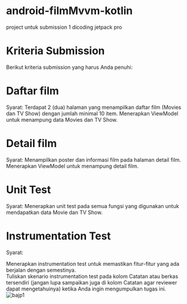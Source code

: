 # android-filmMvvm-kotlin
project untuk submission 1 dicoding jetpack pro
# Kriteria Submission
Berikut kriteria submission yang harus Anda penuhi:

# Daftar film
Syarat:
Terdapat 2 (dua) halaman yang menampilkan daftar film (Movies dan TV Show) dengan jumlah minimal 10 item.
Menerapkan ViewModel untuk menampung data Movies dan TV Show.

# Detail film
Syarat:
Menampilkan poster dan informasi film pada halaman detail film.
Menerapkan ViewModel untuk menampung detail film.

# Unit Test
Syarat:
Menerapkan unit test pada semua fungsi yang digunakan untuk mendapatkan data Movie dan TV Show.

# Instrumentation Test
Syarat:

Menerapkan instrumentation test untuk memastikan fitur-fitur yang ada berjalan dengan semestinya.  
Tuliskan skenario instrumentation test pada kolom Catatan atau berkas tersendiri (jangan lupa sampaikan juga di kolom Catatan agar reviewer dapat mengetahuinya) ketika Anda ingin mengumpulkan tugas ini.    
![bajp1](https://user-images.githubusercontent.com/53375007/142511678-3f80657d-68ac-4fa4-9157-fc41677bb9f7.png)
